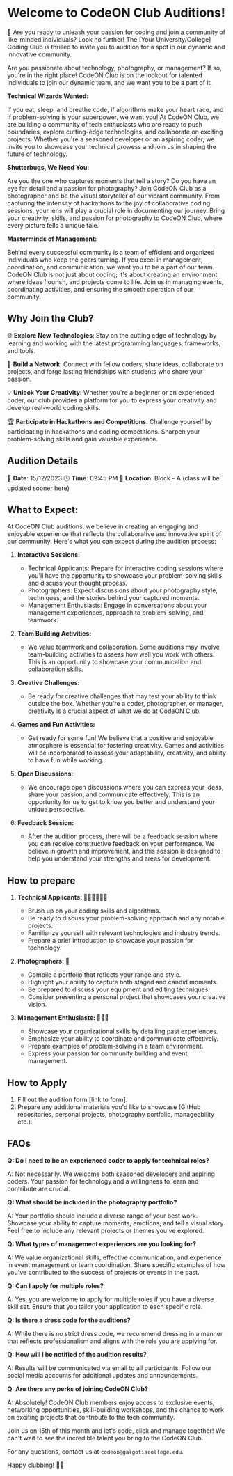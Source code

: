 
# Welcome to CodeON Club Auditions!

🚀 Are you ready to unleash your passion for coding and join a community of like-minded individuals? Look no further! The [Your University/College] Coding Club is thrilled to invite you to audition for a spot in our dynamic and innovative community.

Are you passionate about technology, photography, or management? If so, you're in the right place! CodeON Club is on the lookout for talented individuals to join our dynamic team, and we want you to be a part of it.

**Technical Wizards Wanted:**

If you eat, sleep, and breathe code, if algorithms make your heart race, and if problem-solving is your superpower, we want you! At CodeON Club, we are building a community of tech enthusiasts who are ready to push boundaries, explore cutting-edge technologies, and collaborate on exciting projects. Whether you're a seasoned developer or an aspiring coder, we invite you to showcase your technical prowess and join us in shaping the future of technology.

**Shutterbugs, We Need You:** 

Are you the one who captures moments that tell a story? Do you have an eye for detail and a passion for photography? Join CodeON Club as a photographer and be the visual storyteller of our vibrant community. From capturing the intensity of hackathons to the joy of collaborative coding sessions, your lens will play a crucial role in documenting our journey. Bring your creativity, skills, and passion for photography to CodeON Club, where every picture tells a unique tale.

**Masterminds of Management:** 

Behind every successful community is a team of efficient and organized individuals who keep the gears turning. If you excel in management, coordination, and communication, we want you to be a part of our team. CodeON Club is not just about coding; it's about creating an environment where ideas flourish, and projects come to life. Join us in managing events, coordinating activities, and ensuring the smooth operation of our community.

## Why Join the Club?

🌐 **Explore New Technologies**: Stay on the cutting edge of technology by learning and working with the latest programming languages, frameworks, and tools.

👫 **Build a Network**: Connect with fellow coders, share ideas, collaborate on projects, and forge lasting friendships with students who share your passion.

💡 **Unlock Your Creativity**: Whether you're a beginner or an experienced coder, our club provides a platform for you to express your creativity and develop real-world coding skills.

🏆 **Participate in Hackathons and Competitions**: Challenge yourself by participating in hackathons and coding competitions. Sharpen your problem-solving skills and gain valuable experience.

## Audition Details

📅 **Date**: 15/12/2023
🕒 **Time**: 02:45 PM
📍 **Location**: Block - A (class will be updated sooner here)


## What to Expect:

At CodeON Club auditions, we believe in creating an engaging and enjoyable experience that reflects the collaborative and innovative spirit of our community. Here's what you can expect during the audition process:

1.  **Interactive Sessions:**
    
    -   Technical Applicants: Prepare for interactive coding sessions where you'll have the opportunity to showcase your problem-solving skills and discuss your thought process.
    -   Photographers: Expect discussions about your photography style, techniques, and the stories behind your captured moments.
    -   Management Enthusiasts: Engage in conversations about your management experiences, approach to problem-solving, and teamwork.
2.  **Team Building Activities:**
    
    -   We value teamwork and collaboration. Some auditions may involve team-building activities to assess how well you work with others. This is an opportunity to showcase your communication and collaboration skills.
3.  **Creative Challenges:**
    
    -   Be ready for creative challenges that may test your ability to think outside the box. Whether you're a coder, photographer, or manager, creativity is a crucial aspect of what we do at CodeON Club.
4.  **Games and Fun Activities:**
    
    -   Get ready for some fun! We believe that a positive and enjoyable atmosphere is essential for fostering creativity. Games and activities will be incorporated to assess your adaptability, creativity, and ability to have fun while working.
5.  **Open Discussions:**
    
    -   We encourage open discussions where you can express your ideas, share your passion, and communicate effectively. This is an opportunity for us to get to know you better and understand your unique perspective.
6.  **Feedback Session:**
    
    -   After the audition process, there will be a feedback session where you can receive constructive feedback on your performance. We believe in growth and improvement, and this session is designed to help you understand your strengths and areas for development.

## How to prepare
1.  **Technical Applicants: 🧑🏻‍💻👩🏻‍💻**
    
    -   Brush up on your coding skills and algorithms.
    -   Be ready to discuss your problem-solving approach and any notable projects.
    -   Familiarize yourself with relevant technologies and industry trends.
    -   Prepare a brief introduction to showcase your passion for technology.
2.  **Photographers: 📸**
    
    -   Compile a portfolio that reflects your range and style.
    -   Highlight your ability to capture both staged and candid moments.
    -   Be prepared to discuss your equipment and editing techniques.
    -   Consider presenting a personal project that showcases your creative vision.
3.  **Management Enthusiasts: 🧑🏻‍💼**
    
    -   Showcase your organizational skills by detailing past experiences.
    -   Emphasize your ability to coordinate and communicate effectively.
    -   Prepare examples of problem-solving in a team environment.
    -   Express your passion for community building and event management.
## How to Apply

1. Fill out the audition form [link to form].
2. Prepare any additional materials you'd like to showcase (GitHub repositories, personal projects, photography portfolio, manageability etc.).

## FAQs

**Q: Do I need to be an experienced coder to apply for technical roles?**

A: Not necessarily. We welcome both seasoned developers and aspiring coders. Your passion for technology and a willingness to learn and contribute are crucial.

**Q: What should be included in the photography portfolio?**

A: Your portfolio should include a diverse range of your best work. Showcase your ability to capture moments, emotions, and tell a visual story. Feel free to include any relevant projects or themes you've explored.

**Q: What types of management experiences are you looking for?**

A: We value organizational skills, effective communication, and experience in event management or team coordination. Share specific examples of how you've contributed to the success of projects or events in the past.

**Q: Can I apply for multiple roles?** 

A: Yes, you are welcome to apply for multiple roles if you have a diverse skill set. Ensure that you tailor your application to each specific role.

**Q: Is there a dress code for the auditions?** 

A: While there is no strict dress code, we recommend dressing in a manner that reflects professionalism and aligns with the role you are applying for.

**Q: How will I be notified of the audition results?**

A: Results will be communicated via email to all participants. Follow our social media accounts for additional updates and announcements.

**Q: Are there any perks of joining CodeON Club?** 

A: Absolutely! CodeON Club members enjoy access to exclusive events, networking opportunities, skill-building workshops, and the chance to work on exciting projects that contribute to the tech community.

Join us on 15th of this month and let's code, click and manage together! We can't wait to see the incredible talent you bring to the CodeON Club.

For any questions, contact us at ```codeon@galgotiacollege.edu```.

Happy clubbing! 🚀✨
